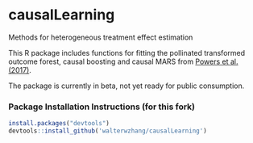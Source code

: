 # causalLearning
Methods for heterogeneous treatment effect estimation

This R package includes functions for fitting the pollinated
transformed outcome forest, causal boosting and causal MARS from
[Powers et al. (2017)](https://arxiv.org/abs/1707.00102).

The package is currently in beta, not yet ready for public consumption.

### Package Installation Instructions (for this fork)

```r
install.packages("devtools")
devtools::install_github('walterwzhang/causalLearning')
```
